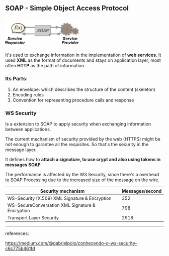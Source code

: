 ## SOAP - Simple Object Access Protocol

![](images/soap.png?raw=true)


It's used to exchange information in the implementation of **web services**. It used **XML** as the format of documents and stays on application layer, most often **HTTP** as the path of information.

### Its Parts:
1. An envelope: which describes the structure of the content (skeleton)
2. Encoding rules
3. Convention for representing procedure calls and response

### WS Security

Is a extension to SOAP to apply security when exchanging information between applications. 

The current mechanism of security provided by the web (HTTPS) might be not enough to garantee all the requisites. So that's the security in the message layer.

It defines how to **attach a signature, to use crypt and also using tokens in messages SOAP**

The performance is affected by the WS Security, since there's a overhead to SOAP Processing due to the increased size of the message on the wire.


|  Security mechanism | Messages/second  |
|---|---|
| WS-Security (X.509) XML Signature & Encryption | 352  |
| WS-SecureConversation XML Signature & Encryption | 798 |
| Transport Layer Security  |  2918 |

------------------------

references:

https://medium.com/@gabrielpolo/conhecendo-o-ws-security-c6c775b461fd

